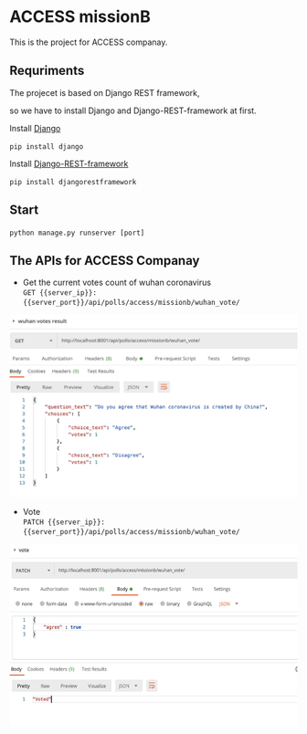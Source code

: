 # ACCESS missionB
This is the project for ACCESS companay. 

## Requriments
The projecet is based on Django REST framework,  
  
so we have to install Django and Django-REST-framework at first.  
  
Install [Django](https://github.com/django/django)  

`pip install django`  
  
  
Install [Django-REST-framework](https://www.django-rest-framework.org/)  

`pip install djangorestframework`

## Start  


`python manage.py runserver [port]`  

## The APIs for ACCESS Companay  
  
* Get the current votes count of wuhan coronavirus  
`GET {{server_ip}}:{{server_port}}/api/polls/access/missionb/wuhan_vote/`  
    
<div align=center><img width="640" height="320" src="https://github.com/tetsuinjapan2020/missionB/blob/main/img/get_result.png"/></div>


* Vote  
`PATCH {{server_ip}}:{{server_port}}/api/polls/access/missionb/wuhan_vote/`  
  
<div align=center><img width="640" height="320" src="https://github.com/tetsuinjapan2020/missionB/blob/main/img/vote.png"/></div>
